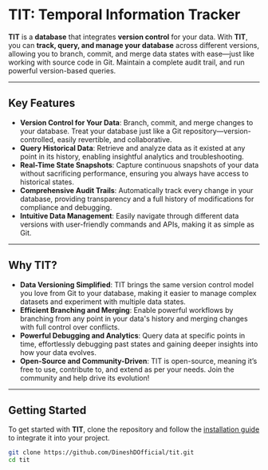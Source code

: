 # **TIT: Temporal Information Tracker**

**TIT** is a **database** that integrates **version control** for your data. With **TIT**, you can **track, query, and manage your database** across different versions, allowing you to branch, commit, and merge data states with ease—just like working with source code in Git. Maintain a complete audit trail, and run powerful version-based queries.

---

## **Key Features**

- **Version Control for Your Data**: Branch, commit, and merge changes to your database. Treat your database just like a Git repository—version-controlled, easily revertible, and collaborative.
- **Query Historical Data**: Retrieve and analyze data as it existed at any point in its history, enabling insightful analytics and troubleshooting.
- **Real-Time State Snapshots**: Capture continuous snapshots of your data without sacrificing performance, ensuring you always have access to historical states.
- **Comprehensive Audit Trails**: Automatically track every change in your database, providing transparency and a full history of modifications for compliance and debugging.
- **Intuitive Data Management**: Easily navigate through different data versions with user-friendly commands and APIs, making it as simple as Git.

---

## **Why TIT?**

- **Data Versioning Simplified**: TIT brings the same version control model you love from Git to your database, making it easier to manage complex datasets and experiment with multiple data states.
- **Efficient Branching and Merging**: Enable powerful workflows by branching from any point in your data's history and merging changes with full control over conflicts.
- **Powerful Debugging and Analytics**: Query data at specific points in time, effortlessly debugging past states and gaining deeper insights into how your data evolves.
- **Open-Source and Community-Driven**: TIT is open-source, meaning it’s free to use, contribute to, and extend as per your needs. Join the community and help drive its evolution!

---

## **Getting Started**

To get started with **TIT**, clone the repository and follow the [installation guide](#installation-guide) to integrate it into your project.

```bash
git clone https://github.com/DineshDOfficial/tit.git
cd tit
